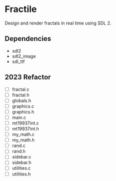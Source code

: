 # Fractile

Design and render fractals in real time using SDL 2.

## Dependencies

- sdl2
- sdl2_image
- sdl_ttf

## 2023 Refactor

- [ ] fractal.c
- [ ] fractal.h
- [ ] globals.h
- [ ] graphics.c
- [ ] graphics.h
- [ ] main.c
- [ ] mt19937int.c
- [ ] mt19937int.h
- [ ] my_math.c
- [ ] my_math.h
- [ ] rand.c
- [ ] rand.h
- [ ] sidebar.c
- [ ] sidebar.h
- [ ] utilities.c
- [ ] utilities.h